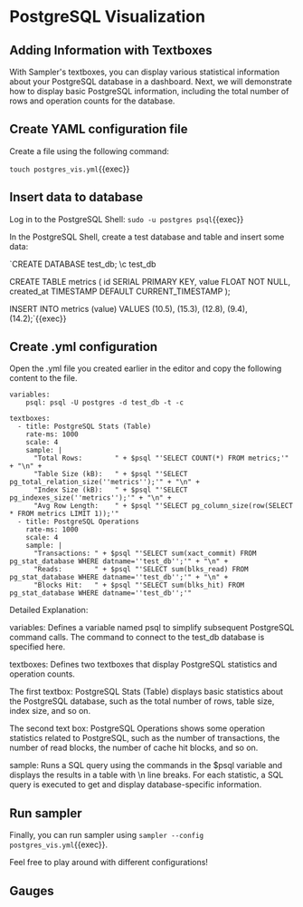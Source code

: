# PostgreSQL Visualization



## Adding Information with Textboxes

With Sampler's textboxes, you can display various statistical information about your PostgreSQL database in a dashboard. Next, we will demonstrate how to display basic PostgreSQL information, including the total number of rows and operation counts for the database.

## Create YAML configuration file

Create a file using the following command:

`touch postgres_vis.yml`{{exec}}

## Insert data to database

Log in to the PostgreSQL Shell:
`sudo -u postgres psql`{{exec}}

In the PostgreSQL Shell, create a test database and table and insert some data:

`CREATE DATABASE test_db;
\c test_db

CREATE TABLE metrics (
    id SERIAL PRIMARY KEY,
    value FLOAT NOT NULL,
    created_at TIMESTAMP DEFAULT CURRENT_TIMESTAMP
);

INSERT INTO metrics (value) VALUES (10.5), (15.3), (12.8), (9.4), (14.2);`{{exec}}

## Create .yml configuration
Open the .yml file you created earlier in the editor and copy the following content to the file.

```
variables:
    psql: psql -U postgres -d test_db -t -c 

textboxes:
  - title: PostgreSQL Stats (Table)
    rate-ms: 1000 
    scale: 4 
    sample: |
      "Total Rows:        " + $psql "'SELECT COUNT(*) FROM metrics;'" + "\n" +
      "Table Size (kB):   " + $psql "'SELECT pg_total_relation_size(''metrics'');'" + "\n" +
      "Index Size (kB):   " + $psql "'SELECT pg_indexes_size(''metrics'');'" + "\n" +
      "Avg Row Length:    " + $psql "'SELECT pg_column_size(row(SELECT * FROM metrics LIMIT 1));'"
  - title: PostgreSQL Operations
    rate-ms: 1000
    scale: 4
    sample: |
      "Transactions: " + $psql "'SELECT sum(xact_commit) FROM pg_stat_database WHERE datname=''test_db'';'" + "\n" +
      "Reads:        " + $psql "'SELECT sum(blks_read) FROM pg_stat_database WHERE datname=''test_db'';'" + "\n" +
      "Blocks Hit:   " + $psql "'SELECT sum(blks_hit) FROM pg_stat_database WHERE datname=''test_db'';'"

```

Detailed Explanation:

variables: Defines a variable named psql to simplify subsequent PostgreSQL command calls. The command to connect to the test_db database is specified here.

textboxes: Defines two textboxes that display PostgreSQL statistics and operation counts.

The first textbox: PostgreSQL Stats (Table) displays basic statistics about the PostgreSQL database, such as the total number of rows, table size, index size, and so on.

The second text box: PostgreSQL Operations shows some operation statistics related to PostgreSQL, such as the number of transactions, the number of read blocks, the number of cache hit blocks, and so on.

sample: Runs a SQL query using the commands in the $psql variable and displays the results in a table with \n line breaks. For each statistic, a SQL query is executed to get and display database-specific information.

## Run sampler

Finally, you can run sampler using `sampler --config postgres_vis.yml`{{exec}}.

Feel free to play around with different configurations!

## Gauges